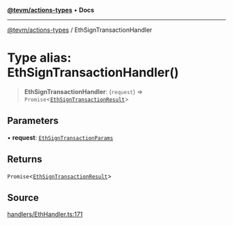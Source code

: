 [**@tevm/actions-types**](../README.md) • **Docs**

***

[@tevm/actions-types](../globals.md) / EthSignTransactionHandler

# Type alias: EthSignTransactionHandler()

> **EthSignTransactionHandler**: (`request`) => `Promise`\<[`EthSignTransactionResult`](EthSignTransactionResult.md)\>

## Parameters

• **request**: [`EthSignTransactionParams`](EthSignTransactionParams.md)

## Returns

`Promise`\<[`EthSignTransactionResult`](EthSignTransactionResult.md)\>

## Source

[handlers/EthHandler.ts:171](https://github.com/evmts/tevm-monorepo/blob/main/packages/actions-types/src/handlers/EthHandler.ts#L171)
